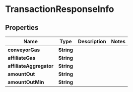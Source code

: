 

# TransactionResponseInfo


## Properties

| Name | Type | Description | Notes |
|------------ | ------------- | ------------- | -------------|
|**conveyorGas** | **String** |  |  |
|**affiliateGas** | **String** |  |  |
|**affiliateAggregator** | **String** |  |  |
|**amountOut** | **String** |  |  |
|**amountOutMin** | **String** |  |  |



